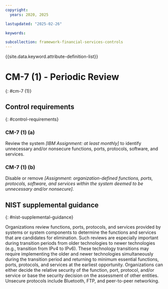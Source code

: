 ```yaml
---
copyright:
  years: 2020, 2025

lastupdated: "2025-02-26"

keywords:

subcollection: framework-financial-services-controls
---
```


{{site.data.keyword.attribute-definition-list}}

# CM-7 (1) -  Periodic Review
{: #cm-7 (1)}

## Control requirements
{: #control-requirements}



### CM-7 (1) (a)


Review the system _[IBM Assignment: at least monthly]_ to identify unnecessary and/or nonsecure functions, ports, protocols, software, and services.


### CM-7 (1) (b)


Disable or remove _[Assignment: organization-defined functions, ports, protocols, software, and services within the system deemed to be unnecessary and/or nonsecure]_.












## NIST supplemental guidance
{: #nist-supplemental-guidance}

Organizations review functions, ports, protocols, and services provided by systems or system components to determine the functions and services that are candidates for elimination. Such reviews are especially important during transition periods from older technologies to newer technologies (e.g., transition from IPv4 to IPv6). These technology transitions may require implementing the older and newer technologies simultaneously during the transition period and returning to minimum essential functions, ports, protocols, and services at the earliest opportunity. Organizations can either decide the relative security of the function, port, protocol, and/or service or base the security decision on the assessment of other entities. Unsecure protocols include Bluetooth, FTP, and peer-to-peer networking.
